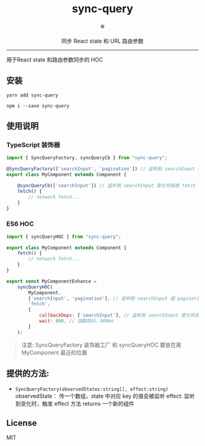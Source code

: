 <div align="center">
  <h1>sync-query</h1>

  ❄️

  同步 React state 和 URL 路由参数
</div>

<hr />

用于React state 和路由参数同步的 HOC

## 安装

`yarn add sync-query`

`npm i --save sync-query`

## 使用说明

### TypeScript 装饰器

```js
import { SyncQueryFactory, syncQueryCb } from "sync-query";

@SyncQueryFactory(['searchInput', 'pagination']) // 监听到 searchInput 或 pagination 变化时同步到 URL query
export class MyComponent extends Component {

    @syncQueryCb(['searchInput']) // 监听到 searchInput 变化时调用 fetch 函数
    fetch() {
        // network fetch...
    }
}
```

### ES6 HOC

``` js
import { syncQueryHOC } from "sync-query";

export class MyComponent extends Component {
    fetch() {
        // network fetch...
    }
}

export const MyComponentEnhance = 
    syncQueryHOC(
        MyComponent,
        ['searchInput', 'pagination'], // 监听到 searchInput 或 pagination 变化时同步到 URL query
        'fetch',
        {
            callbackDeps: ['searchInput'], // 监听到 searchInput 变化时调用 fetch 函数
            wait: 600, // 函数防抖，600ms
        }
    );
```


> 注意: SyncQueryFactory 装饰器工厂 和 syncQueryHOC 要放在离 MyComponent 最近的位置

## 提供的方法:

 - `SyncQueryFactory(observedStates:string[], effect:string)`
   observedState： 传一个数组，state 中对应 key 的值会被监听
   effect: 监听到变化时，触发 effect 方法
   returns 一个新的组件

## License

MIT
